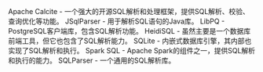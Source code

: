 Apache Calcite - 一个强大的开源SQL解析和处理框架，提供SQL解析、校验、查询优化等功能。
JSqlParser - 用于解析SQL语句的Java库。
LibPQ - PostgreSQL客户端库，包含SQL解析功能。
HeidiSQL - 虽然主要是一个数据库前端工具，但它也包含了SQL解析能力。
SQLite - 内嵌式数据库引擎，其内部也实现了SQL解析和执行。
Spark SQL - Apache Spark的组件之一，提供SQL解析和执行的能力。
SQLParser - 一个通用的SQL解析库。